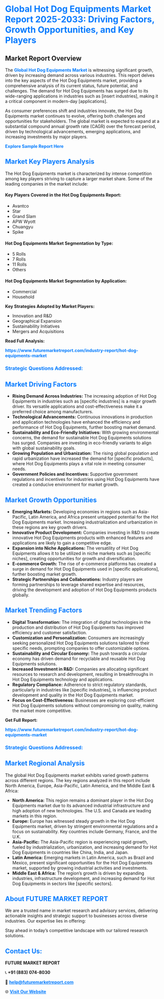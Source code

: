 <h1 style="color: #007BFF;">Global Hot Dog Equipments Market Report 2025-2033: Driving Factors, Growth Opportunities, and Key Players</h1>

<section id="overview">
<h2>Market Report Overview</h2>
<p>The <a href="https://www.futuremarketreport.com/industry-report/hot-dog-equipments-market" style="color: #007BFF; text-decoration: none;"><strong>Global Hot Dog Equipments Market</strong></a> is witnessing significant growth, driven by increasing demand across various industries. This report delves into the key aspects of the Hot Dog Equipments market, providing a comprehensive analysis of its current status, future potential, and challenges. The demand for Hot Dog Equipments has surged due to its wide-ranging applications in industries such as [insert industries], making it a critical component in modern-day [applications].</p>
<p>As consumer preferences shift and industries innovate, the Hot Dog Equipments market continues to evolve, offering both challenges and opportunities for stakeholders. The global market is expected to expand at a substantial compound annual growth rate (CAGR) over the forecast period, driven by technological advancements, emerging applications, and increasing investments by major players.</p>
</section>

<section id="overview">
<p><a href="https://www.futuremarketreport.com/request-sample/reportId=88149" style="color: #007BFF; text-decoration: none;"><strong>Explore Sample Report Here</strong></a></p>
</section>

<section id="key-players">
<h2 style="color: #007BFF;">Market Key Players Analysis</h2>
<p>The Hot Dog Equipments market is characterized by intense competition among key players striving to capture a larger market share. Some of the leading companies in the market include:</p>
<h4>Key Players Covered in the Hot Dog Equipments Report:</h4>
<ul><li>Avantco</li><li>Star</li><li>Grand Slam</li><li>APW Wyott</li><li>Chuangyu</li><li>Spike</li></ul>
<h4>Hot Dog Equipments Market Segmentation by Type:</h4>
<ul><li>5 Rolls</li><li>7 Rolls</li><li>11 Rolls</li><li>Others</li></ul>

<h4>Hot Dog Equipments Market Segmentation by Application:</h4>
<ul><li>Commercial</li><li>Household</li></ul>
<p><strong>Key Strategies Adopted by Market Players:</strong></p>
<ul>
<li>Innovation and R&D</li>
<li>Geographical Expansion</li>
<li>Sustainability Initiatives</li>
<li>Mergers and Acquisitions</li>
</ul>
</section>

<section>
<p><strong>Read Full Analysis: </strong></p><a href="https://www.futuremarketreport.com/industry-report/hot-dog-equipments-market" style="color: #007BFF; text-decoration: none;"><strong>https://www.futuremarketreport.com/industry-report/hot-dog-equipments-market</strong></a>
<h3 style="color: #007BFF;">Strategic Questions Addressed:</h3>
</section>

<section id="driving-factors">
<h2 style="color: #007BFF;">Market Driving Factors</h2>
<ul>
<li><strong>Rising Demand Across Industries:</strong> The increasing adoption of Hot Dog Equipments in industries such as [specific industries] is a major growth driver. Its versatile applications and cost-effectiveness make it a preferred choice among manufacturers.</li>
<li><strong>Technological Advancements:</strong> Continuous innovations in production and application technologies have enhanced the efficiency and performance of Hot Dog Equipments, further boosting market demand.</li>
<li><strong>Sustainability and Eco-Friendly Initiatives:</strong> With growing environmental concerns, the demand for sustainable Hot Dog Equipments solutions has surged. Companies are investing in eco-friendly variants to align with global sustainability goals.</li>
<li><strong>Growing Population and Urbanization:</strong> The rising global population and rapid urbanization have increased the demand for [specific products], where Hot Dog Equipments plays a vital role in meeting consumer needs.</li>
<li><strong>Government Policies and Incentives:</strong> Supportive government regulations and incentives for industries using Hot Dog Equipments have created a conducive environment for market growth.</li>
</ul>
</section>

<section id="growth-opportunities">
<h2 style="color: #007BFF;">Market Growth Opportunities</h2>
<ul>
<li><strong>Emerging Markets:</strong> Developing economies in regions such as Asia-Pacific, Latin America, and Africa present untapped potential for the Hot Dog Equipments market. Increasing industrialization and urbanization in these regions are key growth drivers.</li>
<li><strong>Innovative Product Development:</strong> Companies investing in R&D to create innovative Hot Dog Equipments products with enhanced features and applications are likely to gain a competitive edge.</li>
<li><strong>Expansion into Niche Applications:</strong> The versatility of Hot Dog Equipments allows it to be utilized in niche markets such as [specific niches], creating opportunities for growth and diversification.</li>
<li><strong>E-commerce Growth:</strong> The rise of e-commerce platforms has created a surge in demand for Hot Dog Equipments used in [specific applications], further boosting market growth.</li>
<li><strong>Strategic Partnerships and Collaborations:</strong> Industry players are forming partnerships to leverage shared expertise and resources, driving the development and adoption of Hot Dog Equipments products globally.</li>
</ul>
</section>

<section id="trending-factors">
<h2 style="color: #007BFF;">Market Trending Factors</h2>
<ul>
<li><strong>Digital Transformation:</strong> The integration of digital technologies in the production and distribution of Hot Dog Equipments has improved efficiency and customer satisfaction.</li>
<li><strong>Customization and Personalization:</strong> Consumers are increasingly seeking personalized Hot Dog Equipments solutions tailored to their specific needs, prompting companies to offer customizable options.</li>
<li><strong>Sustainability and Circular Economy:</strong> The push towards a circular economy has driven demand for recyclable and reusable Hot Dog Equipments solutions.</li>
<li><strong>Increased Investment in R&D:</strong> Companies are allocating significant resources to research and development, resulting in breakthroughs in Hot Dog Equipments technology and applications.</li>
<li><strong>Regulatory Compliance:</strong> Adherence to strict regulatory standards, particularly in industries like [specific industries], is influencing product development and quality in the Hot Dog Equipments market.</li>
<li><strong>Focus on Cost-Effectiveness:</strong> Businesses are exploring cost-efficient Hot Dog Equipments solutions without compromising on quality, making the market more competitive.</li>
</ul>
</section>

<section>
<p><strong>Get Full Report: </strong></p><a href="https://www.futuremarketreport.com/industry-report/hot-dog-equipments-market" style="color: #007BFF; text-decoration: none;"><strong>https://www.futuremarketreport.com/industry-report/hot-dog-equipments-market</strong></a>
<h3 style="color: #007BFF;">Strategic Questions Addressed:</h3>
</section>


<section id="regional-analysis">
<h2 style="color: #007BFF;">Market Regional Analysis</h2>
<p>The global Hot Dog Equipments market exhibits varied growth patterns across different regions. The key regions analyzed in this report include North America, Europe, Asia-Pacific, Latin America, and the Middle East & Africa:</p>
<ul>
<li><strong>North America:</strong> This region remains a dominant player in the Hot Dog Equipments market due to its advanced industrial infrastructure and high adoption of new technologies. The U.S. and Canada are leading markets in this region.</li>
<li><strong>Europe:</strong> Europe has witnessed steady growth in the Hot Dog Equipments market, driven by stringent environmental regulations and a focus on sustainability. Key countries include Germany, France, and the U.K.</li>
<li><strong>Asia-Pacific:</strong> The Asia-Pacific region is experiencing rapid growth, fueled by industrialization, urbanization, and increasing demand for Hot Dog Equipments in countries like China, India, and Japan.</li>
<li><strong>Latin America:</strong> Emerging markets in Latin America, such as Brazil and Mexico, present significant opportunities for the Hot Dog Equipments market, supported by growing industrial activities and investments.</li>
<li><strong>Middle East & Africa:</strong> The region’s growth is driven by expanding industries, infrastructure development, and increasing demand for Hot Dog Equipments in sectors like [specific sectors].</li>
</ul>
</section>

<footer>
<h2 style="color: #007BFF;">About FUTURE MARKET REPORT</h2>
<p>We are a trusted name in market research and advisory services, delivering actionable insights and strategic support to businesses across diverse industries. Our expertise lies in offering:</p>

<p>Stay ahead in today’s competitive landscape with our tailored research solutions.</p>

<h2 style="color: #007BFF;">Contact Us:</h2>
<p><strong>FUTURE MARKET REPORT</strong></p>
<p>📞 <strong>+91 (883) 074-8030</strong></p>
<p>📧 <strong><a href="mailto:help@futuremarketreport.com" style="color: #007BFF;">help@futuremarketreport.com</a></strong></p>
<p>🌐 <strong><a href="https://www.futuremarketreport.com/" style="color: #007BFF;">Visit Our Website</a></strong></p>
</footer>